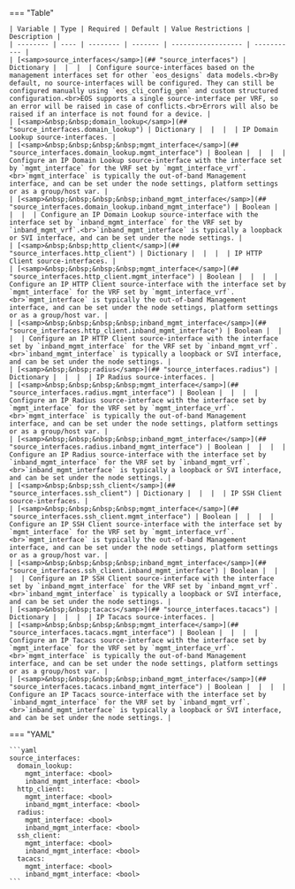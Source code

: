 === "Table"

    | Variable | Type | Required | Default | Value Restrictions | Description |
    | -------- | ---- | -------- | ------- | ------------------ | ----------- |
    | [<samp>source_interfaces</samp>](## "source_interfaces") | Dictionary |  |  |  | Configure source-interfaces based on the management interfaces set for other `eos_designs` data models.<br>By default, no source-interfaces will be configured. They can still be configured manually using `eos_cli_config_gen` and custom structured configuration.<br>EOS supports a single source-interface per VRF, so an error will be raised in case of conflicts.<br>Errors will also be raised if an interface is not found for a device. |
    | [<samp>&nbsp;&nbsp;domain_lookup</samp>](## "source_interfaces.domain_lookup") | Dictionary |  |  |  | IP Domain Lookup source-interfaces. |
    | [<samp>&nbsp;&nbsp;&nbsp;&nbsp;mgmt_interface</samp>](## "source_interfaces.domain_lookup.mgmt_interface") | Boolean |  |  |  | Configure an IP Domain Lookup source-interface with the interface set by `mgmt_interface` for the VRF set by `mgmt_interface_vrf`.<br>`mgmt_interface` is typically the out-of-band Management interface, and can be set under the node settings, platform settings or as a group/host var. |
    | [<samp>&nbsp;&nbsp;&nbsp;&nbsp;inband_mgmt_interface</samp>](## "source_interfaces.domain_lookup.inband_mgmt_interface") | Boolean |  |  |  | Configure an IP Domain Lookup source-interface with the interface set by `inband_mgmt_interface` for the VRF set by `inband_mgmt_vrf`.<br>`inband_mgmt_interface` is typically a loopback or SVI interface, and can be set under the node settings. |
    | [<samp>&nbsp;&nbsp;http_client</samp>](## "source_interfaces.http_client") | Dictionary |  |  |  | IP HTTP Client source-interfaces. |
    | [<samp>&nbsp;&nbsp;&nbsp;&nbsp;mgmt_interface</samp>](## "source_interfaces.http_client.mgmt_interface") | Boolean |  |  |  | Configure an IP HTTP Client source-interface with the interface set by `mgmt_interface` for the VRF set by `mgmt_interface_vrf`.<br>`mgmt_interface` is typically the out-of-band Management interface, and can be set under the node settings, platform settings or as a group/host var. |
    | [<samp>&nbsp;&nbsp;&nbsp;&nbsp;inband_mgmt_interface</samp>](## "source_interfaces.http_client.inband_mgmt_interface") | Boolean |  |  |  | Configure an IP HTTP Client source-interface with the interface set by `inband_mgmt_interface` for the VRF set by `inband_mgmt_vrf`.<br>`inband_mgmt_interface` is typically a loopback or SVI interface, and can be set under the node settings. |
    | [<samp>&nbsp;&nbsp;radius</samp>](## "source_interfaces.radius") | Dictionary |  |  |  | IP Radius source-interfaces. |
    | [<samp>&nbsp;&nbsp;&nbsp;&nbsp;mgmt_interface</samp>](## "source_interfaces.radius.mgmt_interface") | Boolean |  |  |  | Configure an IP Radius source-interface with the interface set by `mgmt_interface` for the VRF set by `mgmt_interface_vrf`.<br>`mgmt_interface` is typically the out-of-band Management interface, and can be set under the node settings, platform settings or as a group/host var. |
    | [<samp>&nbsp;&nbsp;&nbsp;&nbsp;inband_mgmt_interface</samp>](## "source_interfaces.radius.inband_mgmt_interface") | Boolean |  |  |  | Configure an IP Radius source-interface with the interface set by `inband_mgmt_interface` for the VRF set by `inband_mgmt_vrf`.<br>`inband_mgmt_interface` is typically a loopback or SVI interface, and can be set under the node settings. |
    | [<samp>&nbsp;&nbsp;ssh_client</samp>](## "source_interfaces.ssh_client") | Dictionary |  |  |  | IP SSH Client source-interfaces. |
    | [<samp>&nbsp;&nbsp;&nbsp;&nbsp;mgmt_interface</samp>](## "source_interfaces.ssh_client.mgmt_interface") | Boolean |  |  |  | Configure an IP SSH Client source-interface with the interface set by `mgmt_interface` for the VRF set by `mgmt_interface_vrf`.<br>`mgmt_interface` is typically the out-of-band Management interface, and can be set under the node settings, platform settings or as a group/host var. |
    | [<samp>&nbsp;&nbsp;&nbsp;&nbsp;inband_mgmt_interface</samp>](## "source_interfaces.ssh_client.inband_mgmt_interface") | Boolean |  |  |  | Configure an IP SSH Client source-interface with the interface set by `inband_mgmt_interface` for the VRF set by `inband_mgmt_vrf`.<br>`inband_mgmt_interface` is typically a loopback or SVI interface, and can be set under the node settings. |
    | [<samp>&nbsp;&nbsp;tacacs</samp>](## "source_interfaces.tacacs") | Dictionary |  |  |  | IP Tacacs source-interfaces. |
    | [<samp>&nbsp;&nbsp;&nbsp;&nbsp;mgmt_interface</samp>](## "source_interfaces.tacacs.mgmt_interface") | Boolean |  |  |  | Configure an IP Tacacs source-interface with the interface set by `mgmt_interface` for the VRF set by `mgmt_interface_vrf`.<br>`mgmt_interface` is typically the out-of-band Management interface, and can be set under the node settings, platform settings or as a group/host var. |
    | [<samp>&nbsp;&nbsp;&nbsp;&nbsp;inband_mgmt_interface</samp>](## "source_interfaces.tacacs.inband_mgmt_interface") | Boolean |  |  |  | Configure an IP Tacacs source-interface with the interface set by `inband_mgmt_interface` for the VRF set by `inband_mgmt_vrf`.<br>`inband_mgmt_interface` is typically a loopback or SVI interface, and can be set under the node settings. |

=== "YAML"

    ```yaml
    source_interfaces:
      domain_lookup:
        mgmt_interface: <bool>
        inband_mgmt_interface: <bool>
      http_client:
        mgmt_interface: <bool>
        inband_mgmt_interface: <bool>
      radius:
        mgmt_interface: <bool>
        inband_mgmt_interface: <bool>
      ssh_client:
        mgmt_interface: <bool>
        inband_mgmt_interface: <bool>
      tacacs:
        mgmt_interface: <bool>
        inband_mgmt_interface: <bool>
    ```
